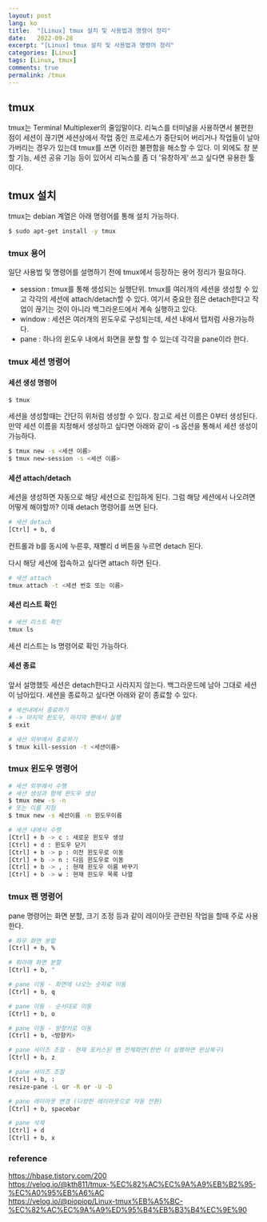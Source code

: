 ```yaml
---
layout: post
lang: ko
title:  "[Linux] tmux 설치 및 사용법과 명령어 정리"
date:   2022-09-28
excerpt: "[Linux] tmux 설치 및 사용법과 명령어 정리"
categories: [Linux]
tags: [Linux, tmux]
comments: true
permalink: /tmux
---
```


## tmux
tmux는 Terminal Multiplexer의 줄임말이다. 리눅스를 터미널을 사용하면서 불편한 점이 세션이 끊기면 세션상에서 작업 중인 프로세스가 중단되어 버리거나 작업들이 날아가버리는 경우가 있는데 tmux를 쓰면 이러한 불편함을 해소할 수 있다. 이 외에도 창 분할 기능, 세션 공유 기능 등이 있어서 리눅스를 좀 더 '유창하게' 쓰고 싶다면 유용한 툴이다.    



## tmux 설치
tmux는 debian 계열은 아래 명령어를 통해 설치 가능하다.
```bash
$ sudo apt-get install -y tmux
```



### tmux 용어

일단 사용법 및 명령어를 설명하기 전에 tmux에서 등장하는 용어 정리가 필요하다.

* session : tmux를 통해 생성되는 실행단위. tmux를 여러개의 세션을 생성할 수 있고 각각의 세션에 attach/detach할 수 있다. 여기서 중요한 점은 detach한다고 작업이 끊기는 것이 아니라 백그라운드에서 계속 실행하고 있다. 
* window : 세션은 여러개의 윈도우로 구성되는데, 세션 내에서 탭처럼 사용가능하다.
* pane : 하나의 윈도우 내에서 화면을 분할 할 수 있는데 각각을 pane이라 한다.


### tmux 세션 명령어
#### 세션 생성 명령어
```bash
$ tmux
```
세션을 생성할때는 간단히 위처럼 생성할 수 있다. 참고로 세션 이름은 0부터 생성된다.
만약 세션 이름을 지정해서 생성하고 싶다면 아래와 같이 -s 옵션을 통해서 세션 생성이 가능하다.

```bash
$ tmux new -s <세션 이름>
$ tmux new-session -s <세션 이름>
```

#### 세션 attach/detach

세션을 생성하면 자동으로 해당 세션으로 진입하게 된다. 
그럼 해당 세션에서 나오려면 어떻게 해야할까? 이때 detach 명령어를 쓰면 된다.

```bash
# 세션 detach
[Ctrl] + b, d
```
컨트롤과 b를 동시에 누른후, 재빨리 d 버튼을 누르면 detach 된다.

다시 해당 세션에 접속하고 싶다면 attach 하면 된다.

```bash
# 세션 attach
tmux attach -t <세션 번호 또는 이름>
```

#### 세션 리스트 확인
```bash
# 세션 리스트 확인
tmux ls
```
세션 리스트는 ls 명령어로 확인 가능하다.


#### 세션 종료
앞서 설명했듯 세션은 detach한다고 사라지지 않는다. 백그라운드에 남아 그대로 세션이 남아있다.
세션을 종료하고 싶다면 아래와 같이 종료할 수 있다.

```bash
# 세션내에서 종료하기
# -> 마지막 윈도우, 마지막 팬에서 실행
$ exit
```
```bash
# 세션 외부에서 종료하기
$ tmux kill-session -t <세션이름>
```

### tmux 윈도우 명령어
```bash
# 세션 외부에서 수행 
# 세션 생성과 함께 윈도우 생성
$ tmux new -s -n
# 또는 이름 지정
$ tmux new -s 세션이름 -n 윈도우이름
```

```bash
# 세션 내에서 수행
[Ctrl] + b -> c : 새로운 윈도우 생성
[Ctrl] + d : 윈도우 닫기
[Ctrl] + b -> p : 이전 윈도우로 이동
[Ctrl] + b -> n : 다음 윈도우로 이동
[Ctrl] + b -> , : 현재 윈도우 이름 바꾸기
[Ctrl] + b -> w : 현재 윈도우 목록 나열
```



### tmux 팬 명령어
pane 명령어는 화면 분할, 크기 조정 등과 같이 레이아웃 관련된 작업을 할때 주로 사용한다.

```bash
# 좌우 화면 분할
[Ctrl] + b, %
```
```bash
# 위아래 화면 분할
[Ctrl] + b, "
```
```bash
# pane 이동 - 화면에 나오는 숫자로 이동
[Ctrl] + b, q

# pane 이동 - 순서대로 이동
[Ctrl] + b, o

# pane 이동 - 방향키로 이동
[Ctrl] + b, <방향키>
```
```bash
# pane 사이즈 조절 - 현재 포커스된 팬 전체화면(한번 더 실행하면 윈상복구)
[Ctrl] + b, z
```
```bash
# pane 사이즈 조절
[Ctrl] + b, :
resize-pane -L or -R or -U -D
```
```bash
# pane 레이아웃 변경 (다양한 레이아웃으로 자동 전환)
[Ctrl] + b, spacebar
```
```bash
# pane 삭제
[Ctrl] + d
[Ctrl] + b, x
```


### reference
https://hbase.tistory.com/200  
https://velog.io/@kth811/tmux-%EC%82%AC%EC%9A%A9%EB%B2%95-%EC%A0%95%EB%A6%AC  
https://velog.io/@piopiop/Linux-tmux%EB%A5%BC-%EC%82%AC%EC%9A%A9%ED%95%B4%EB%B3%B4%EC%9E%90  